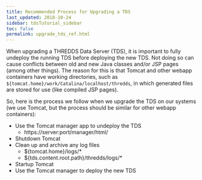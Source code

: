```yaml
---
title: Recommended Process for Upgrading a TDS
last_updated: 2018-10-24
sidebar: tdsTutorial_sidebar
toc: false
permalink: upgrade_tds_ref.html
---
```


When upgrading a THREDDS Data Server (TDS), it is important to fully undeploy the running TDS before deploying the new TDS.
Not doing so can cause conflicts between old and new Java classes and/or JSP pages (among other things).
The reason for this is that Tomcat and other webapp containers have working directories, such as `${tomcat.home}/work/Catalina/localhost/thredds`, in which generated files are stored for use (like compiled JSP pages).

So, here is the process we follow when we upgrade the TDS on our systems (we use Tomcat, but the process should be similar for other webapp containers):

* Use the Tomcat manager app to undeploy the TDS
  * https://server:port/manager/html/
* Shutdown Tomcat
* Clean up and archive any log files
  * ${tomcat.home}/logs/*
  * ${tds.content.root.path}/thredds/logs/*
* Startup Tomcat
* Use the Tomcat manager to deploy the new TDS